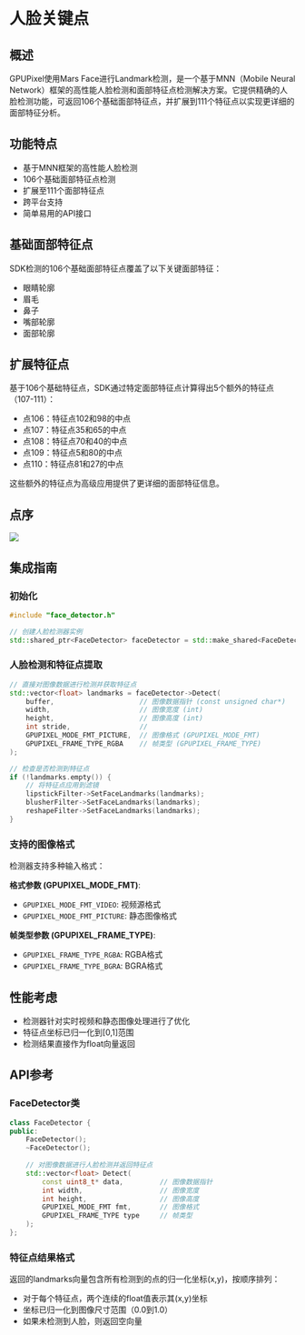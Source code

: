 # 人脸关键点

## 概述
GPUPixel使用Mars Face进行Landmark检测，是一个基于MNN（Mobile Neural Network）框架的高性能人脸检测和面部特征点检测解决方案。它提供精确的人脸检测功能，可返回106个基础面部特征点，并扩展到111个特征点以实现更详细的面部特征分析。

## 功能特点
- 基于MNN框架的高性能人脸检测
- 106个基础面部特征点检测
- 扩展至111个面部特征点
- 跨平台支持
- 简单易用的API接口

## 基础面部特征点
SDK检测的106个基础面部特征点覆盖了以下关键面部特征：
- 眼睛轮廓
- 眉毛
- 鼻子
- 嘴部轮廓
- 面部轮廓

## 扩展特征点
基于106个基础特征点，SDK通过特定面部特征点计算得出5个额外的特征点（107-111）：

- 点106：特征点102和98的中点
- 点107：特征点35和65的中点
- 点108：特征点70和40的中点
- 点109：特征点5和80的中点
- 点110：特征点81和27的中点

这些额外的特征点为高级应用提供了更详细的面部特征信息。

## 点序
![](../../image/landmark-dot.jpg)

## 集成指南

### 初始化
```cpp
#include "face_detector.h"

// 创建人脸检测器实例
std::shared_ptr<FaceDetector> faceDetector = std::make_shared<FaceDetector>();
```

### 人脸检测和特征点提取
```cpp
// 直接对图像数据进行检测并获取特征点
std::vector<float> landmarks = faceDetector->Detect(
    buffer,                     // 图像数据指针 (const unsigned char*)
    width,                      // 图像宽度 (int)
    height,                     // 图像高度 (int)
    int stride,                 // 
    GPUPIXEL_MODE_FMT_PICTURE,  // 图像格式 (GPUPIXEL_MODE_FMT)
    GPUPIXEL_FRAME_TYPE_RGBA    // 帧类型 (GPUPIXEL_FRAME_TYPE)
);

// 检查是否检测到特征点
if (!landmarks.empty()) {
    // 将特征点应用到滤镜
    lipstickFilter->SetFaceLandmarks(landmarks);
    blusherFilter->SetFaceLandmarks(landmarks);
    reshapeFilter->SetFaceLandmarks(landmarks);
}
```

### 支持的图像格式
检测器支持多种输入格式：

**格式参数 (GPUPIXEL_MODE_FMT)**:
- `GPUPIXEL_MODE_FMT_VIDEO`: 视频源格式
- `GPUPIXEL_MODE_FMT_PICTURE`: 静态图像格式

**帧类型参数 (GPUPIXEL_FRAME_TYPE)**:
- `GPUPIXEL_FRAME_TYPE_RGBA`: RGBA格式
- `GPUPIXEL_FRAME_TYPE_BGRA`: BGRA格式

## 性能考虑
- 检测器针对实时视频和静态图像处理进行了优化
- 特征点坐标已归一化到[0,1]范围
- 检测结果直接作为float向量返回

## API参考

### FaceDetector类
```cpp
class FaceDetector {
public:
    FaceDetector();
    ~FaceDetector();
    
    // 对图像数据进行人脸检测并返回特征点
    std::vector<float> Detect(
        const uint8_t* data,         // 图像数据指针
        int width,                   // 图像宽度
        int height,                  // 图像高度
        GPUPIXEL_MODE_FMT fmt,       // 图像格式
        GPUPIXEL_FRAME_TYPE type     // 帧类型
    );
};
```

### 特征点结果格式
返回的landmarks向量包含所有检测到的点的归一化坐标(x,y)，按顺序排列：
- 对于每个特征点，两个连续的float值表示其(x,y)坐标
- 坐标已归一化到图像尺寸范围（0.0到1.0）
- 如果未检测到人脸，则返回空向量